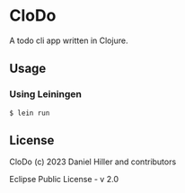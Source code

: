 # CloDo

A todo cli app written in Clojure.

## Usage

### Using Leiningen

```
$ lein run
```

## License

CloDo (c) 2023 Daniel Hiller and contributors

Eclipse Public License - v 2.0
